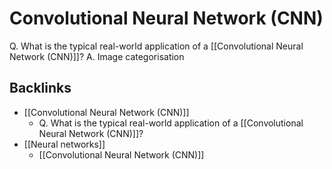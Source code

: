 # Convolutional Neural Network (CNN)
Q. What is the typical real-world application of a [[Convolutional Neural Network (CNN)]]?
A. Image categorisation

## Backlinks
* [[Convolutional Neural Network (CNN)]]
	* Q. What is the typical real-world application of a [[Convolutional Neural Network (CNN)]]?
* [[Neural networks]]
	* [[Convolutional Neural Network (CNN)]]

<!-- {BearID:64E267C5-BCF9-447B-B7A3-421FB2B3376E-43256-0000017C7F216C7B} -->
